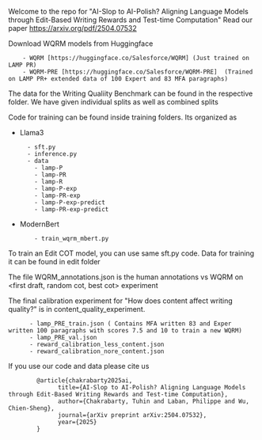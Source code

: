 Welcome to the repo for "AI-Slop to AI-Polish? Aligning Language Models through Edit-Based Writing Rewards and Test-time Computation"
Read our paper https://arxiv.org/pdf/2504.07532

Download WQRM models from Huggingface

        - WQRM [https://huggingface.co/Salesforce/WQRM] (Just trained on LAMP PR)
        - WQRM-PRE [https://huggingface.co/Salesforce/WQRM-PRE]  (Trained on LAMP PR+ extended data of 100 Expert and 83 MFA paragraphs)
        

The data for the Writing Qualiity Benchmark can be found in the respective folder. We have given individual splits as well as combined splits

Code for training can be found inside training folders. Its organized as
- Llama3

        - sft.py
        - inference.py
        - data
          - lamp-P
          - lamp-PR
          - lamp-R
          - lamp-P-exp
          - lamp-PR-exp
          - lamp-P-exp-predict
          - lamp-PR-exp-predict

- ModernBert

          - train_wqrm_mbert.py


To train an Edit COT model, you can use same sft.py code. Data for training it can be found in edit folder

The file WQRM_annotations.json is the human annotations vs WQRM on <first draft, random cot, best cot> experiment

The final calibration experiment for "How does content affect writing quality?" is in content_quality_experiment.

          - lamp_PRE_train.json ( Contains MFA written 83 and Exper written 100 paragraphs with scores 7.5 and 10 to train a new WQRM)
          - lamp_PRE_val.json
          - reward_calibration_less_content.json 
          - reward_calibration_nore_content.json



If you use our code and data please cite us

            @article{chakrabarty2025ai,
                  title={AI-Slop to AI-Polish? Aligning Language Models through Edit-Based Writing Rewards and Test-time Computation},
                  author={Chakrabarty, Tuhin and Laban, Philippe and Wu, Chien-Sheng},
                  journal={arXiv preprint arXiv:2504.07532},
                  year={2025}
            }

